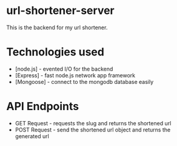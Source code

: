 # url-shortener-server

This is the backend for my url shortener.

# Technologies used

* [node.js] - evented I/O for the backend
* [Express] - fast node.js network app framework 
* [Mongoose] - connect to the mongodb database easily 

# API Endpoints

- GET Request - requests the slug and returns the shortened url
- POST Request - send the shortened url object and returns the generated url
